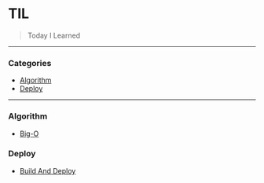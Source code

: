 # TIL

> Today I Learned

---

### Categories

* [Algorithm](#Algorithm)
* [Deploy](#Deploy)

---

### Algorithm

- [Big-O](Algorithm/Big-O.md)

### Deploy

- [Build And Deploy](Deploy/Build-and-Deploy.md)
